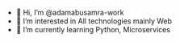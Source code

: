 - 👋 Hi, I’m @adamabusamra-work
- 👀 I’m interested in All technologies mainly Web
- 🌱 I’m currently learning Python, Microservices

<!---
adamabusamra-work/adamabusamra-work is a ✨ special ✨ repository because its `README.md` (this file) appears on your GitHub profile.
You can click the Preview link to take a look at your changes.
--->
